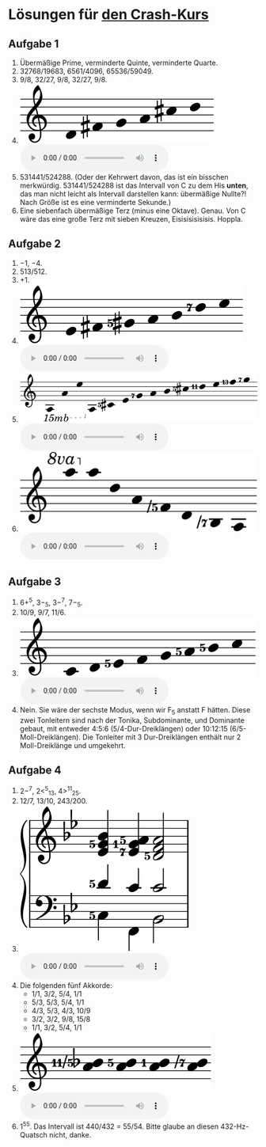 # Lösungen für [den Crash-Kurs](crash.md)

## Aufgabe 1

1. Übermäßige Prime, verminderte Quinte, verminderte Quarte.
2. 32768/19683, 6561/4096, 65536/59049.
3. 9/8, 32/27, 9/8, 32/27, 9/8.
4. <img src="../assets/solutions/pentatonic.svg" alt="D–Fis–G–A–Cis–D"> <audio controls><source src="../assets/solutions/pentatonic.mp3" type="audio/mpeg"></audio>
5. 531441/524288. (Oder der Kehrwert davon, das ist ein bisschen merkwürdig. 531441/524288 ist das Intervall von C zu dem His **unten**, das man nicht leicht als Intervall darstellen kann: übermäßige Nullte?! Nach Größe ist es eine verminderte Sekunde.)
6. Eine siebenfach übermäßige Terz (minus eine Oktave). Genau. Von C wäre das eine große Terz mit sieben Kreuzen, Eisisisisisisis. Hoppla.

## Aufgabe 2

1. −1, −4.
2. 513/512.
3. +1.
4. <img src="../assets/solutions/seven-limit.svg" alt="E–Fis–Gis5–A–H–D7–E"> <audio controls><source src="../assets/solutions/seven-limit.mp3" type="audio/mpeg"></audio>
5. <img src="../assets/solutions/overtone-long.svg" alt="A–A–E–A–Cis5–E–G7–A–H–Cis5–D11–E–F13–G7"> <audio controls><source src="../assets/solutions/overtone-long.mp3" type="audio/mpeg"></audio>
6. <img src="../assets/solutions/undertone.svg" alt="A–A–D–A–F-5–D–H-7–A"> <audio controls><source src="../assets/solutions/undertone.mp3" type="audio/mpeg"></audio>

## Aufgabe 3

1. 6+<sup>5</sup>, 3−<sub>5</sub>, 3−<sup>7</sup>, 7−<sub>5</sub>.
2. 10/9, 9/7, 11/6.
3. <img src="../assets/solutions/just-major.svg" alt="C–D–E5–F–G–A5–H5–C"> <audio controls><source src="../assets/solutions/just-major.mp3" type="audio/mpeg"></audio>
4. Nein. Sie wäre der sechste Modus, wenn wir F<sub>5</sub> anstatt F hätten. Diese zwei Tonleitern sind nach der Tonika, Subdominante, und Dominante gebaut, mit entweder 4:5:6 (5/4-Dur-Dreiklängen) oder 10:12:15 (6/5-Moll-Dreiklängen). Die Tonleiter mit 3 Dur-Dreiklängen enthält nur 2 Moll-Dreiklänge und umgekehrt.

## Aufgabe 4

1. 2−<sup>7</sup>, 2&lt;<sup>5</sup><sub>13</sub>, 4&gt;<sup>11</sup><sub>25</sub>.
2. 12/7, 13/10, 243/200.
3. <img src="../assets/solutions/ii-v-i.svg" alt="C5–D5–Es–G5–B, F–C1–Es7–F–A5, B–C–D5–F–A5"> <audio controls><source src="../assets/solutions/ii-v-i.mp3" type="audio/mpeg"></audio>
4. Die folgenden fünf Akkorde:
	- 1/1, 3/2, 5/4, 1/1
	- 5/3, 5/3, 5/4, 1/1
	- 4/3, 5/3, 4/3, 10/9
	- 3/2, 3/2, 9/8, 15/8
	- 1/1, 3/2, 5/4, 1/1
5. <img src="../assets/solutions/seconds.svg" alt="A–♭11-5, A–H5, A–H, A–H-7"> <audio controls><source src="../assets/crash/seconds.mp3" type="audio/mpeg"></audio>
6. 1<sup>55</sup>. Das Intervall ist 440/432 = 55/54. Bitte glaube an diesen 432-Hz-Quatsch nicht, danke.
